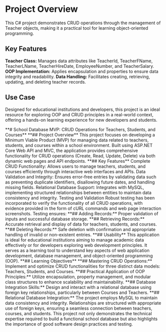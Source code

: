 # Project Overview
This C# project demonstrates CRUD operations through the management of Teacher objects, making it a practical tool for learning object-oriented programming.

## Key Features
**Teacher Class:** Manages data attributes like TeacherId, TeacherFName, TeacherLName, TeacherHireDate, EmployeeNumber, and TeacherSalary.
**OOP Implementation:** Applies encapsulation and properties to ensure data integrity and readability.
**Data Handling:** Facilitates creating, retrieving, updating, and deleting teacher records.

## Use Case
Designed for educational institutions and developers, this project is an ideal resource for exploring OOP and CRUD principles in a real-world context, offering a hands-on learning experience for new developers and students.

<!----------------------------------------------------------------------------------------------!>
**# School Database MVP: CRUD Operations for Teachers, Students, and Courses**
**## Project Overview**
This project focuses on developing a Minimum Viable Product (MVP) for managing data related to teachers, students, and courses within a school environment. Built using ASP.NET Core Web API and MVC, the application provides comprehensive functionality for CRUD operations (Create, Read, Update, Delete) via both dynamic web pages and API endpoints.

**## Key Features**
Complete CRUD Functionality: Allows users to manage teachers, students, and courses efficiently through interactive web interfaces and APIs.
Data Validation and Integrity: Ensures error-free entries by validating data such as preventing duplicate identifiers, disallowing future dates, and handling missing fields.
Relational Database Support: Integrates with MySQL, implementing structured relationships between entities to maintain data consistency and integrity.
Testing and Validation
Robust testing has been incorporated to verify the functionality of all CRUD operations, with evidence provided in the form of cURL commands and web page interaction screenshots. Testing ensures:

**## Adding Records:** Proper validation of inputs and successful database storage.
**## Retrieving Records:** Accurate retrieval and display of data for teachers, students, and courses.
**## Deleting Records:** Safe deletion with confirmation and appropriate handling of invalid or non-existent entries.

**## Usability**
This application is ideal for educational institutions aiming to manage academic data effectively or for developers exploring web development principles. It serves as a learning tool to understand key aspects of web application development, database management, and object-oriented programming (OOP).

**## Learning Objectives**
**## Mastering CRUD Operations:** Implement and optimize CRUD functionalities for three distinct data models: Teachers, Students, and Courses.
**## Practical Application of OOP Principles:** Utilize encapsulation, property management, and modular class structures to enhance scalability and maintainability.
**## Database Integration Skills:** Design and interact with a relational database using foreign key relationships, particularly between Courses and Teachers.

**## Relational Database Integration:**
The project employs MySQL to maintain data consistency and integrity. Relationships are structured with appropriate use of foreign keys, ensuring a seamless connection between teachers, courses, and students.

This project not only demonstrates the technical expertise required to build a functional school database but also highlights the importance of good software design practices and testing.

